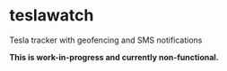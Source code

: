 # teslawatch
Tesla tracker with geofencing and SMS notifications

**This is work-in-progress and currently non-functional.**

